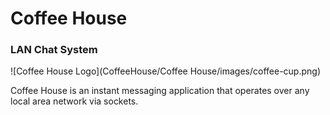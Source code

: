 # Coffee House
### LAN Chat System

![Coffee House Logo](CoffeeHouse/Coffee House/images/coffee-cup.png)

Coffee House is an instant messaging application that operates over any local area network 
via sockets.
